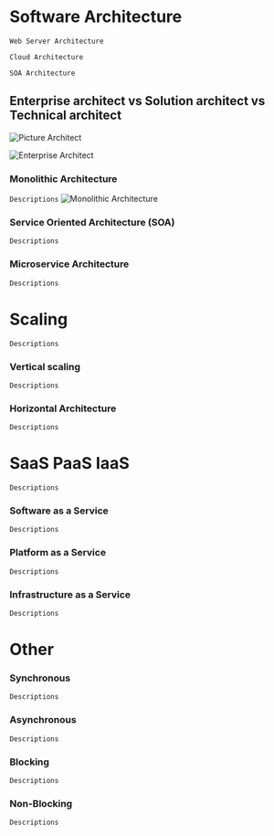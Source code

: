 # Software Architecture #
``
	Web Server Architecture
``

``
	Cloud Architecture
``

``
	SOA Architecture
``

## Enterprise architect vs Solution architect vs Technical architect #

![Picture Architect](https://i.stack.imgur.com/ALg2V.jpg)

![Enterprise Architect](https://image.slidesharecdn.com/benorstella2007soapresentation-140307044612-phpapp01/95/enterprise-architecture-og-soa-trender-13-638.jpg?cb=1394167659)

### Monolithic Architecture ###
``
	Descriptions
``
![Monolithic Architecture](https://nodexperts.com/blog/wp-content/uploads/2017/05/2017-05-12.png)

### Service Oriented Architecture (SOA) ###
``
	Descriptions
``
### Microservice Architecture ###
``
	Descriptions
``
# Scaling #
``
	Descriptions
``
### Vertical scaling ###
``
	Descriptions
``
### Horizontal Architecture ###

``
	Descriptions
``
# SaaS PaaS IaaS #
``
	Descriptions
``
### Software as a Service ###
``
	Descriptions
``
### Platform as a Service ###
``
	Descriptions
``
### Infrastructure as a Service ###
``
	Descriptions
``
# Other #
### Synchronous ###
``
	Descriptions
``
### Asynchronous ###
``
	Descriptions
``
### Blocking ###
``
	Descriptions
``
### Non-Blocking ###
``
	Descriptions
``